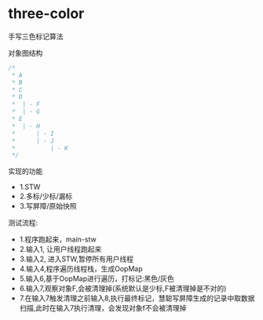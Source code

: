 # three-color
手写三色标记算法

对象图结构
```java
/* 
 * A
 * B
 * C
 * D
 *  | - F
 *  | - G
 * E
 *  | - H
 *      | - I
 *      | - J
 *          | - K
 */
```
实现的功能
+ 1.STW
+ 2.多标/少标/漏标
+ 3.写屏障/原始快照


测试流程:

+ 1.程序跑起来，main-stw
+ 2.输入1, 让用户线程跑起来
+ 3.输入2, 进入STW,暂停所有用户线程
+ 4.输入4,程序遍历线程栈，生成OopMap
+ 5.输入6,基于OopMap进行遍历，打标记:黑色/灰色
+ 6.输入7,观察对象F,会被清理掉(系统默认是少标,F被清理掉是不对的)
+ 7.在输入7触发清理之前输入8,执行最终标记，慧聪写屏障生成的记录中取数据扫描,此时在输入7执行清理，会发现对象f不会被清理掉
